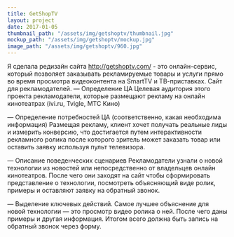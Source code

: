 ```yaml
---
title: GetShopTV
layout: project
date: 2017-01-05
thumbnail_path: "/assets/img/getshoptv/thumbnail.jpg"
mockup_path: "/assets/img/getshoptv/mockup.jpg"
image_path: "/assets/img/getshoptv/960.jpg"
---
```


Я сделала редизайн сайта http://getshoptv.com/ - это онлайн-сервис, который позволяет заказывать рекламируемые товары и услуги прямо во время просмотра видеоконтента на SmartTV и ТВ-приставках. Сайт для рекламодателей.
— Определение ЦА
Целевая аудитория этого проекта рекламодатели, которые размещают рекламу на онлайн кинотеатрах (ivi.ru, Tvigle, МТС Кино)

— Определение потребностей ЦА (соответственно, какая необходима информация)
Размещая рекламу, клиент хочет получать реальные лиды и измерить конверсию, что достигается путем интерактивности рекламного ролика после которого зритель может заказать товар или оставить заявку используя пульт телевизора.

— Описание поведенческих сценариев
Рекламодатели узнали о новой технологии из новостей или непосредственно от владельцев онлайн кинотеатров. После чего они заходят на сайт чтобы сформировать представление о технологии, посмотреть объясняющий виде ролик, примеры и оставляют заявку на обратный звонок.

— Выделение ключевых действий.
Самое лучшее объяснение для новой технологии — это просмотр видео ролика о ней. После чего даны примеры и другая информация. Итогом всего должна быть запись на обратный звонок через форму.
